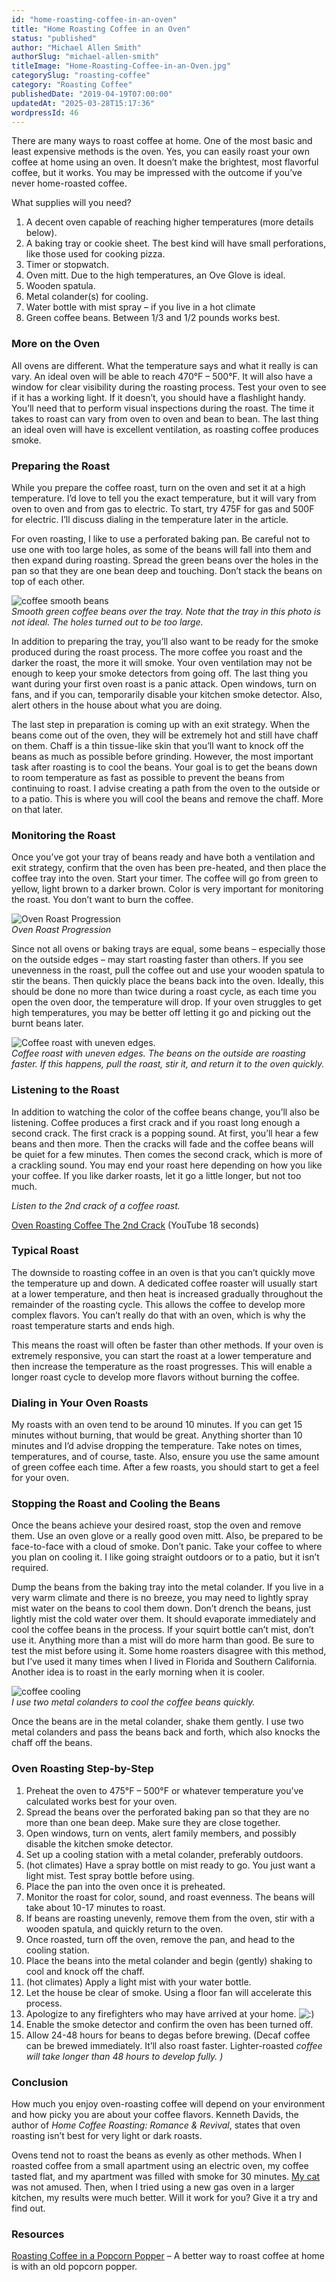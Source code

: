 ```yaml
---
id: "home-roasting-coffee-in-an-oven"
title: "Home Roasting Coffee in an Oven"
status: "published"
author: "Michael Allen Smith"
authorSlug: "michael-allen-smith"
titleImage: "Home-Roasting-Coffee-in-an-Oven.jpg"
categorySlug: "roasting-coffee"
category: "Roasting Coffee"
publishedDate: "2019-04-19T07:00:00"
updatedAt: "2025-03-28T15:17:36"
wordpressId: 46
---
```


There are many ways to roast coffee at home. One of the most basic and least expensive methods is the oven. Yes, you can easily roast your own coffee at home using an oven. It doesn’t make the brightest, most flavorful coffee, but it works. You may be impressed with the outcome if you’ve never home-roasted coffee.

What supplies will you need?

1.  A decent oven capable of reaching higher temperatures (more details below).
2.  A baking tray or cookie sheet. The best kind will have small perforations, like those used for cooking pizza.
3.  Timer or stopwatch.
4.  Oven mitt. Due to the high temperatures, an Ove Glove is ideal.
5.  Wooden spatula.
6.  Metal colander(s) for cooling.
7.  Water bottle with mist spray – if you live in a hot climate
8.  Green coffee beans. Between 1/3 and 1/2 pounds works best.

### More on the Oven

All ovens are different. What the temperature says and what it really is can vary. An ideal oven will be able to reach 470°F – 500°F. It will also have a window for clear visibility during the roasting process. Test your oven to see if it has a working light. If it doesn’t, you should have a flashlight handy. You’ll need that to perform visual inspections during the roast. The time it takes to roast can vary from oven to oven and bean to bean. The last thing an ideal oven will have is excellent ventilation, as roasting coffee produces smoke.

### Preparing the Roast

While you prepare the coffee roast, turn on the oven and set it at a high temperature. I’d love to tell you the exact temperature, but it will vary from oven to oven and from gas to electric. To start, try 475F for gas and 500F for electric. I’ll discuss dialing in the temperature later in the article.

For oven roasting, I like to use a perforated baking pan. Be careful not to use one with too large holes, as some of the beans will fall into them and then expand during roasting. Spread the green beans over the holes in the pan so that they are one bean deep and touching. Don’t stack the beans on top of each other.

![coffee smooth beans](coffee-smooth-beans1.jpg)  
*Smooth green coffee beans over the tray. Note that the tray in this photo is not ideal. The holes turned out to be too large.*

In addition to preparing the tray, you’ll also want to be ready for the smoke produced during the roast process. The more coffee you roast and the darker the roast, the more it will smoke. Your oven ventilation may not be enough to keep your smoke detectors from going off. The last thing you want during your first oven roast is a panic attack. Open windows, turn on fans, and if you can, temporarily disable your kitchen smoke detector. Also, alert others in the house about what you are doing.

The last step in preparation is coming up with an exit strategy. When the beans come out of the oven, they will be extremely hot and still have chaff on them. Chaff is a thin tissue-like skin that you’ll want to knock off the beans as much as possible before grinding. However, the most important task after roasting is to cool the beans. Your goal is to get the beans down to room temperature as fast as possible to prevent the beans from continuing to roast. I advise creating a path from the oven to the outside or to a patio. This is where you will cool the beans and remove the chaff. More on that later.

### Monitoring the Roast

Once you’ve got your tray of beans ready and have both a ventilation and exit strategy, confirm that the oven has been pre-heated, and then place the coffee tray into the oven. Start your timer. The coffee will go from green to yellow, light brown to a darker brown. Color is very important for monitoring the roast. You don’t want to burn the coffee.

![Oven Roast Progression](oven-roast-progression.jpg)  
*Oven Roast Progression*

Since not all ovens or baking trays are equal, some beans – especially those on the outside edges – may start roasting faster than others. If you see unevenness in the roast, pull the coffee out and use your wooden spatula to stir the beans. Then quickly place the beans back into the oven. Ideally, this should be done no more than twice during a roast cycle, as each time you open the oven door, the temperature will drop. If your oven struggles to get high temperatures, you may be better off letting it go and picking out the burnt beans later.

![Coffee roast with uneven edges.](coffee-roast-uneven-edges.jpg)  
*Coffee roast with uneven edges. The beans on the outside are roasting faster. If this happens, pull the roast, stir it, and return it to the oven quickly.*

### Listening to the Roast

In addition to watching the color of the coffee beans change, you’ll also be listening. Coffee produces a first crack and if you roast long enough a second crack. The first crack is a popping sound. At first, you’ll hear a few beans and then more. Then the cracks will fade and the coffee beans will be quiet for a few minutes. Then comes the second crack, which is more of a crackling sound. You may end your roast here depending on how you like your coffee. If you like darker roasts, let it go a little longer, but not too much.

*Listen to the 2nd crack of a coffee roast.*

[Oven Roasting Coffee The 2nd Crack](https://www.youtube.com/watch?v=Rp3GTQmwoP0) (YouTube 18 seconds)

### Typical Roast

The downside to roasting coffee in an oven is that you can’t quickly move the temperature up and down. A dedicated coffee roaster will usually start at a lower temperature, and then heat is increased gradually throughout the remainder of the roasting cycle. This allows the coffee to develop more complex flavors. You can’t really do that with an oven, which is why the roast temperature starts and ends high.

This means the roast will often be faster than other methods. If your oven is extremely responsive, you can start the roast at a lower temperature and then increase the temperature as the roast progresses. This will enable a longer roast cycle to develop more flavors without burning the coffee.

### Dialing in Your Oven Roasts

My roasts with an oven tend to be around 10 minutes. If you can get 15 minutes without burning, that would be great. Anything shorter than 10 minutes and I’d advise dropping the temperature. Take notes on times, temperatures, and of course, taste. Also, ensure you use the same amount of green coffee each time. After a few roasts, you should start to get a feel for your oven.

### Stopping the Roast and Cooling the Beans

Once the beans achieve your desired roast, stop the oven and remove them. Use an oven glove or a really good oven mitt. Also, be prepared to be face-to-face with a cloud of smoke. Don’t panic. Take your coffee to where you plan on cooling it. I like going straight outdoors or to a patio, but it isn’t required.

Dump the beans from the baking tray into the metal colander. If you live in a very warm climate and there is no breeze, you may need to lightly spray mist water on the beans to cool them down. Don’t drench the beans, just lightly mist the cold water over them. It should evaporate immediately and cool the coffee beans in the process. If your squirt bottle can’t mist, don’t use it. Anything more than a mist will do more harm than good. Be sure to test the mist before using it. Some home roasters disagree with this method, but I’ve used it many times when I lived in Florida and Southern California. Another idea is to roast in the early morning when it is cooler.

![coffee cooling](coffee-cooling.jpg)  
*I use two metal colanders to cool the coffee beans quickly.*

Once the beans are in the metal colander, shake them gently. I use two metal colanders and pass the beans back and forth, which also knocks the chaff off the beans.

### Oven Roasting Step-by-Step

1.  Preheat the oven to 475°F – 500°F or whatever temperature you’ve calculated works best for your oven.
2.  Spread the beans over the perforated baking pan so that they are no more than one bean deep. Make sure they are close together.
3.  Open windows, turn on vents, alert family members, and possibly disable the kitchen smoke detector.
4.  Set up a cooling station with a metal colander, preferably outdoors.
5.  (hot climates) Have a spray bottle on mist ready to go. You just want a light mist. Test spray bottle before using.
6.  Place the pan into the oven once it is preheated.
7.  Monitor the roast for color, sound, and roast evenness. The beans will take about 10-17 minutes to roast.
8.  If beans are roasting unevenly, remove them from the oven, stir with a wooden spatula, and quickly return to the oven.
9.  Once roasted, turn off the oven, remove the pan, and head to the cooling station.
10.  Place the beans into the metal colander and begin (gently) shaking to cool and knock off the chaff.
11.  (hot climates) Apply a light mist with your water bottle.
12.  Let the house be clear of smoke. Using a floor fan will accelerate this process.
13.  Apologize to any firefighters who may have arrived at your home. ![:)](icon_smile.gif)
14.  Enable the smoke detector and confirm the oven has been turned off.
15.  Allow 24-48 hours for beans to degas before brewing. (Decaf coffee can be brewed immediately. It’ll also roast faster. Lighter-roasted *coffee will take longer than 48 hours to develop fully. )*

### Conclusion

How much you enjoy oven-roasting coffee will depend on your environment and how picky you are about your coffee flavors. Kenneth Davids, the author of *Home Coffee Roasting: Romance & Revival*, states that oven roasting isn’t best for very light or dark roasts.

Ovens tend not to roast the beans as evenly as other methods. When I roasted coffee from a small apartment using an electric oven, my coffee tasted flat, and my apartment was filled with smoke for 30 minutes. [My cat](/my-cat-kato-vs-the-kona-coffee-plant/) was not amused. Then, when I tried using a new gas oven in a larger kitchen, my results were much better. Will it work for you? Give it a try and find out.

### Resources

[Roasting Coffee in a Popcorn Popper](/roasting-coffee-in-a-popcorn-popper/) – A better way to roast coffee at home is with an old popcorn popper.
